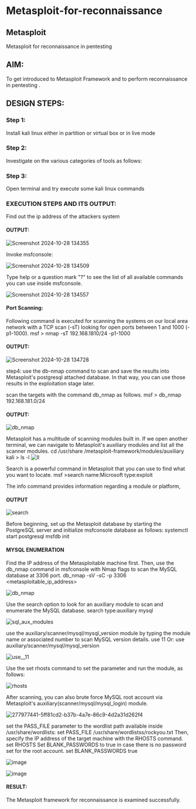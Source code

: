 # Metasploit-for-reconnaissance
## Metasploit
Metasploit for reconnaissance in pentesting

## AIM:

To get introduced to Metasploit Framework and to  perform reconnaissance  in pentesting .

## DESIGN STEPS:

### Step 1:

Install kali linux either in partition or virtual box or in live mode

### Step 2:

Investigate on the various categories of tools as follows:

### Step 3:

Open terminal and try execute some kali linux commands

### EXECUTION STEPS AND ITS OUTPUT:
Find out the ip address of the attackers system
#### OUTPUT:
![Screenshot 2024-10-28 134355](https://github.com/user-attachments/assets/62901d65-081e-40f9-9642-72f57a588ea1)



Invoke msfconsole:

![Screenshot 2024-10-28 134509](https://github.com/user-attachments/assets/118e86de-96c5-4908-b458-2f305fc564e3)



Type help or a question mark "?" to see the list of all available commands you can use inside msfconsole.

![Screenshot 2024-10-28 134557](https://github.com/user-attachments/assets/34ef24e9-c26d-4a6a-b169-d58b836dae2a)


#### Port Scanning:
Following command is executed for scanning the systems on our local area network with a TCP scan (-sT) looking for open ports between 1 and 1000 (-p1-1000).
msf >  nmap -sT 192.168.1810/24 -p1-1000
#### OUTPUT:
![Screenshot 2024-10-28 134728](https://github.com/user-attachments/assets/55c38008-7bd4-49b9-bd87-666115a9b153)

step4:
use the db-nmap command to scan and save the results into Metasploit's postgresql attached database. In that way, you can use those results in the exploitation stage later.

scan the targets with the command db_nmap as follows.
msf > db_nmap 192.168.181.0/24
#### OUTPUT:

![db_nmap](https://github.com/Sanjay-2610/Metasploit-for-reconnaissance/assets/91368803/b9f09946-463a-40aa-94cd-16fa3a7e1517)


Metasploit has a multitude of scanning modules built in. If we open another terminal, we can navigate to Metasploit's auxiliary modules and list all the scanner modules.
cd /usr/share /metasploit-framework/modules/auxiliary
kali > ls -l
![ll](https://github.com/Sanjay-2610/Metasploit-for-reconnaissance/assets/91368803/dd385bed-ff75-4072-8c18-55d230a6424c)

Search is a powerful command in Metasploit that you can use to find what you want to locate. 
msf >search name:Microsoft type:exploit

The info command provides information regarding a module or platform,
#### OUTPUT
![search](https://github.com/Sanjay-2610/Metasploit-for-reconnaissance/assets/91368803/946a3b99-61b8-414f-a4db-4d0362423923)


Before beginning, set up the Metasploit database by starting the PostgreSQL server and initialize msfconsole database as follows:
systemctl start postgresql
msfdb init
#### MYSQL ENUMERATION
Find the IP address of the Metasploitable machine first. Then, use the db_nmap command in msfconsole with Nmap flags to scan the MySQL database at 3306 port.
db_nmap -sV -sC -p 3306 <metasploitable_ip_address>

![db_nmap](https://github.com/Sanjay-2610/Metasploit-for-reconnaissance/assets/91368803/cb7541cf-31b6-4856-a2b8-74b4769294a4)


Use the search option to look for an auxiliary module to scan and enumerate the MySQL database.
search type:auxiliary mysql

![sql_aux_modules](https://github.com/Sanjay-2610/Metasploit-for-reconnaissance/assets/91368803/960e7d6c-df21-4980-8069-3c2fdaa6bf3f)


use the auxiliary/scanner/mysql/mysql_version module by typing the module name or associated number to scan MySQL version details.
use 11 Or: use auxiliary/scanner/mysql/mysql_version

![use__11](https://github.com/Sanjay-2610/Metasploit-for-reconnaissance/assets/91368803/829a6819-0fc8-4669-87cb-1b3b5b69a9c3)


Use the set rhosts command to set the parameter and run the module, as follows:

![rhosts](https://github.com/Sanjay-2610/Metasploit-for-reconnaissance/assets/91368803/b885a056-2cf4-46cf-8167-e5ed8f01010e)



After scanning, you can also brute force MySQL root account via Metasploit's auxiliary(scanner/mysql/mysql_login) module.

![277977441-5ff81cd2-b37b-4a7e-86c9-4d2a31d262f4](https://github.com/Sanjay-2610/Metasploit-for-reconnaissance/assets/91368803/bc4a5780-8551-40e1-9c2c-1f512f96148e)


set the PASS_FILE parameter to the wordlist path available inside /usr/share/wordlists:
set PASS_FILE /usr/share/wordlistss/rockyou.txt
Then, specify the IP address of the target machine with the RHOSTS command.
set RHOSTS <metasploitable-ip-address>
Set BLANK_PASSWORDS to true in case there is no password set for the root account.
set BLANK_PASSWORDS true

![image](https://github.com/Sanjay-2610/Metasploit-for-reconnaissance/assets/91368803/de1f232b-857c-4873-ad01-85b278ddc05f)

![image](https://github.com/Sanjay-2610/Metasploit-for-reconnaissance/assets/91368803/e4c70a39-2f8f-4d7c-99fe-745115003ac8)

#### RESULT:
The Metasploit framework for reconnaissance is  examined successfully.
